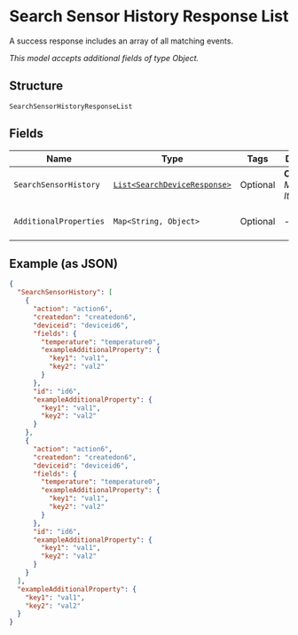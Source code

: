 
# Search Sensor History Response List

A success response includes an array of all matching events.

*This model accepts additional fields of type Object.*

## Structure

`SearchSensorHistoryResponseList`

## Fields

| Name | Type | Tags | Description | Getter | Setter |
|  --- | --- | --- | --- | --- | --- |
| `SearchSensorHistory` | [`List<SearchDeviceResponse>`](../../doc/models/search-device-response.md) | Optional | **Constraints**: *Maximum Items*: `100` | List<SearchDeviceResponse> getSearchSensorHistory() | setSearchSensorHistory(List<SearchDeviceResponse> searchSensorHistory) |
| `AdditionalProperties` | `Map<String, Object>` | Optional | - | Object getAdditionalProperty(String key) | additionalProperty(String key, Object value) |

## Example (as JSON)

```json
{
  "SearchSensorHistory": [
    {
      "action": "action6",
      "createdon": "createdon6",
      "deviceid": "deviceid6",
      "fields": {
        "temperature": "temperature0",
        "exampleAdditionalProperty": {
          "key1": "val1",
          "key2": "val2"
        }
      },
      "id": "id6",
      "exampleAdditionalProperty": {
        "key1": "val1",
        "key2": "val2"
      }
    },
    {
      "action": "action6",
      "createdon": "createdon6",
      "deviceid": "deviceid6",
      "fields": {
        "temperature": "temperature0",
        "exampleAdditionalProperty": {
          "key1": "val1",
          "key2": "val2"
        }
      },
      "id": "id6",
      "exampleAdditionalProperty": {
        "key1": "val1",
        "key2": "val2"
      }
    }
  ],
  "exampleAdditionalProperty": {
    "key1": "val1",
    "key2": "val2"
  }
}
```

